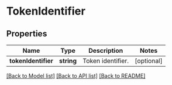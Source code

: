 # TokenIdentifier

## Properties
Name | Type | Description | Notes
------------ | ------------- | ------------- | -------------
**tokenIdentifier** | **string** | Token identifier. | [optional] 

[[Back to Model list]](../README.md#documentation-for-models) [[Back to API list]](../README.md#documentation-for-api-endpoints) [[Back to README]](../README.md)


